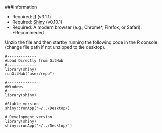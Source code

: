 ###Information



- Required: [R](http://cran.rstudio.com/) (v3.1.1)
- Required: [Shiny](http://www.rstudio.com/shiny/) (v0.10.1)
- Required: A modern browser (e.g., Chrome*, Firefox, or Safari). *Recommeded

Unzip the file and then startby running the following code in the R console (change file path if not unzipped to the desktop).

	
	#-------------
 	#Load Directly from GitHub
 	#-------------
 	library(shiny)
 	runGitHub("user/repo")
	
	#-------------
	#Windows
	#-------------
	library(shiny)
	
	#Stable version
	shiny::runApp('~/../Desktop/)
	
	# Development version
	library(shiny)
	shiny::runApp('~/../Desktop/')